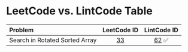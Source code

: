 # LeetCode vs. LintCode Table

| Problem | LeetCode ID | LintCode ID |
| :--- | :---: | :---: |
| Search in Rotated Sorted Array | [33](binary-search/todo-search-in-rotated-sorted-array.md) | [62](https://leetcode.com/problems/search-in-rotated-sorted-array/) ✅ |



